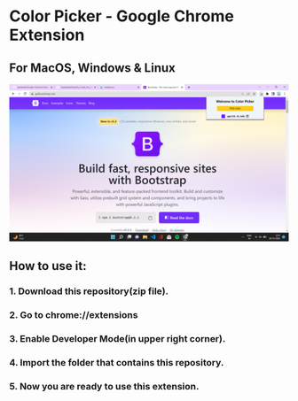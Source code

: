 # Color Picker - Google Chrome Extension

## For MacOS, Windows & Linux

<p align="center">
  <img src="Screenshot (16).png" width="600" title="hover text">
</p>

## How to use it:
 ### 1. Download this repository(zip file).
 ### 2. Go to chrome://extensions
### 3. Enable Developer Mode(in upper right corner).
### 4. Import the folder that contains this repository.
### 5. Now you are ready to use this extension.
